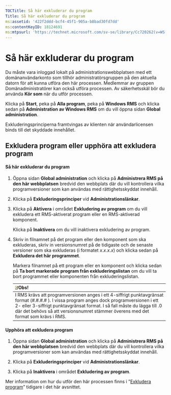 ```yaml
---
TOCTitle: Så här exkluderar du program
Title: Så här exkluderar du program
ms:assetid: '422f2ddd-bcf4-45f1-905a-b8bad30fd7dd'
ms:contentKeyID: 18124691
ms:mtpsurl: 'https://technet.microsoft.com/sv-se/library/Cc720262(v=WS.10)'
---
```


Så här exkluderar du program
============================

Du måste vara inloggad lokalt på administrationswebbplatsen med ett domänanvändarkonto som tillhör administratörsgruppen på den aktuella datorn för att kunna utföra den här processen. Medlemmar av gruppen Domänadministratörer kan också utföra processen. Av säkerhetsskäl bör du använda **Kör som** när du utför processen.

Klicka på **Start**, peka på **Alla program**, peka på **Windows RMS** och klicka sedan på **Administration av Windows RMS** om du vill öppna sidan **Global administration**.

Exkluderingsprinciperna framtvingas av klienten när användarlicensen binds till det skyddade innehållet.

Exkludera program eller upphöra att exkludera program
-----------------------------------------------------

#### Så här exkluderar du program

1.  Öppna sidan **Global administration** och klicka på **Administrera RMS på den här webbplatsen** bredvid den webbplats där du vill kontrollera vilka programversioner som kan användas med rättighetsskyddat innehåll.

2.  Klicka på **Exkluderingsprinciper** vid **Administrationslänkar**.

3.  Klicka på **Aktivera** i området **Exkludering av program** om du vill exkludera ett RMS-aktiverat program eller en RMS-aktiverad komponent.

    Klicka på **Inaktivera** om du vill inaktivera exkludering av program.

4.  Skriv in filnamnet på det program eller den komponent som ska exkluderas, skriv in versionsnumret på de tidigaste och de senaste versioner som ska exkluderas (i formatet *x*.*x*.*x*.*x*) och klicka sedan på **Exkludera det här programmet**.

    Markera filnamnet på ett program eller en komponent och klicka sedan på **Ta bort markerade program från exkluderingslistan** om du vill ta bort programmet eller komponenten från exkluderingslistan.

    | ![](images/Cc720262.note(WS.10).gif)Obs!                                                                                                                                                                                                                                            |
    |------------------------------------------------------------------------------------------------------------------------------------------------------------------------------------------------------------------------------------------------------------------------------------------------------------------|
    | I RMS krävs att programversionen anges i ett 4-siffrigt punktavgränsat format (\#.\#.\#.\# ). I vissa program anges dock programversionen i ett 2- eller 3-siffrigt punktavgränsat format. I så fall måste du lägga till .0 där det behövs så att versionsnumret stämmer överens med det format som krävs i RMS. |

#### Upphöra att exkludera program

1.  Öppna sidan **Global administration** och klicka på **Administrera RMS på den här webbplatsen** bredvid den webbplats där du vill kontrollera vilka programversioner som kan användas med rättighetsskyddat innehåll.

2.  Klicka på **Exkluderingsprinciper** vid **Administrationslänkar**.

3.  Klicka på **Inaktivera** i området **Exkludering av program**.

Mer information om hur du utför den här processen finns i ”[Exkludera program](https://technet.microsoft.com/b68ae4b2-b9ba-44ae-90cb-c88df600ec86)” tidigare i det här avsnittet.
